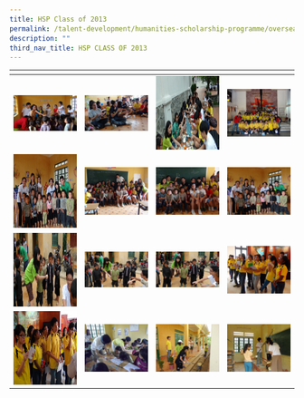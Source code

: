 ```yaml
---
title: HSP Class of 2013
permalink: /talent-development/humanities-scholarship-programme/overseasexposure-education-gallery/2013/
description: ""
third_nav_title: HSP CLASS OF 2013
---
```

<table>
<thead>
  <tr>
    <th style="width:200px"></th>
    <th style="width:200px"></th>
    <th style="width:200px"></th>
		<th style="width:200px"></th>
  </tr>
</thead>
<tbody>
  <tr>
    <td style ="text-align:center"><a href="/images/Class%20of%202013%201.jpeg"> <img src="/images/Class%20of%202013%201.jpeg" style="width:200px"></a></td>
    <td style ="text-align:center"><a href="/images/Class%20of%202013%202.jpeg"> <img src="/images/Class%20of%202013%202.jpeg" style="width:200px"></a></td>
    <td style ="text-align:center"><a href="/images/Class%20of%202013%203.jpeg"> <img src="/images/Class%20of%202013%203.jpeg" style="width:200px; height: 130px"></a></td>
    <td style ="text-align:center"><a href="/images/Class%20of%202013%204.jpg"> <img src="/images/Class%20of%202013%204.jpg" style="width:200px"></a></td>
  </tr>
   <tr>
    <td style ="text-align:center"><a href="/images/Class%20of%202013%205.jpeg"> <img src="/images/Class%20of%202013%205.jpeg" style="width:200px; height: 130px"></a></td>
    <td style ="text-align:center"><a href="/images/Class%20of%202013%206.jpeg"> <img src="/images/Class%20of%202013%206.jpeg" style="width:200px"></a></td>
    <td style ="text-align:center"><a href="/images/Class%20of%202013%207.jpeg"> <img src="/images/Class%20of%202013%207.jpeg" style="width:200px"></a></td>
    <td style ="text-align:center"><a href="/images/Class%20of%202013%208.jpeg"> <img src="/images/Class%20of%202013%208.jpeg" style="width:200px"></a></td>
  </tr>
	<tr>
    <td style ="text-align:center"><a href="/images/Class%20of%202013%209.jpeg"> <img src="/images/Class%20of%202013%209.jpeg" style="width:200px; height: 130px"></a></td>
    <td style ="text-align:center"><a href="/images/Class%20of%202013%2010.jpeg"> <img src="/images/Class%20of%202013%2010.jpeg" style="width:200px"></a></td>
		<td style ="text-align:center"><a href="/images/Class%20of%202013%2011.jpeg"> <img src="/images/Class%20of%202013%2011.jpeg" style="width:200px"></a></td>
		<td style ="text-align:center"><a href="/images/Class%20of%202013%2012.jpeg"> <img src="/images/Class%20of%202013%2012.jpeg" style="width:200px"></a></td>
	</tr>
	<tr>
    <td style ="text-align:center"><a href="/images/Class%20of%202013%2013.jpeg"> <img src="/images/Class%20of%202013%2013.jpeg" style="width:200px; height: 130px"></a></td>
    <td style ="text-align:center"><a href="/images/Class%20of%202013%2014.jpeg"> <img src="/images/Class%20of%202013%2014.jpeg" style="width:200px"></a></td>
		<td style ="text-align:center"><a href="/images/Class%20of%202013%2015.jpeg"> <img src="/images/Class%20of%202013%2015.jpeg" style="width:200px"></a></td>
		<td style ="text-align:center"><a href="/images/Class%20of%202013%2016.jpeg"> <img src="/images/Class%20of%202013%2016.jpeg" style="width:200px"></a></td>
	</tr>
</tbody>
</table>